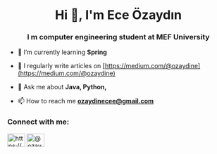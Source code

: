 <h1 align="center">Hi 👋, I'm Ece Özaydın</h1>
<h3 align="center">I m computer engineering student at MEF University</h3>

- 🌱 I’m currently learning **Spring**

- 📝 I regularly write articles on [https://medium.com/@ozaydine](https://medium.com/@ozaydine)

- 💬 Ask me about **Java, Python,**

- 📫 How to reach me **ozaydinecee@gmail.com**

<h3 align="left">Connect with me:</h3>
<p align="left">
<a href="https://linkedin.com/in/https://www.linkedin.com/in/eceozaydin/" target="blank"><img align="center" src="https://raw.githubusercontent.com/rahuldkjain/github-profile-readme-generator/master/src/images/icons/Social/linked-in-alt.svg" alt="https://www.linkedin.com/in/eceozaydin/" height="30" width="40" /></a>
<a href="https://medium.com/@ozaydine" target="blank"><img align="center" src="https://raw.githubusercontent.com/rahuldkjain/github-profile-readme-generator/master/src/images/icons/Social/medium.svg" alt="@ozaydine" height="30" width="40" /></a>
</p>
